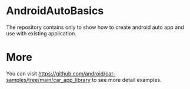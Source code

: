 # AndroidAutoBasics
The repository contains only to show how to create android auto app and use with existing application.

# More 
You can visit https://github.com/android/car-samples/tree/main/car_app_library to see more detail examples.
